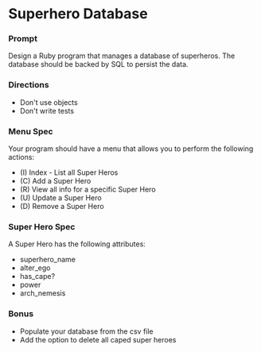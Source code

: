 # Superhero Database

### Prompt

Design a Ruby program that manages a database of superheros. The database should be backed by SQL to persist the data.

### Directions

* Don't use objects
* Don't write tests

### Menu Spec

Your program should have a menu that allows you to perform the following actions:

* (I) Index - List all Super Heros
* (C) Add a Super Hero
* (R) View all info for a specific Super Hero
* (U) Update a Super Hero
* (D) Remove a Super Hero

### Super Hero Spec

A Super Hero has the following attributes:

* superhero_name
* alter_ego
* has_cape?
* power
* arch_nemesis

### Bonus

* Populate your database from the csv file
* Add the option to delete all caped super heroes